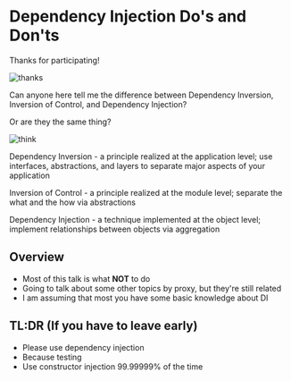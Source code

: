 # Dependency Injection Do's and Don'ts

Thanks for participating!

![thanks](https://media.giphy.com/media/RuP38JSfj14je/giphy.gif)

Can anyone here tell me the difference between Dependency Inversion, Inversion of Control, and Dependency Injection?

Or are they the same thing?

![think](https://media.giphy.com/media/2H67VmB5UEBmU/giphy.gif)

Dependency Inversion - a principle realized at the application level; use interfaces, abstractions, and layers to separate major aspects of your application

Inversion of Control - a principle realized at the module level; separate the what and the how via abstractions

Dependency Injection - a technique implemented at the object level; implement relationships between objects via aggregation

## Overview

- Most of this talk is what **NOT** to do
- Going to talk about some other topics by proxy, but they're still related
- I am assuming that most you have some basic knowledge about DI

## TL:DR (If you have to leave early)

- Please use dependency injection
- Because testing
- Use constructor injection 99.99999% of the time

## 